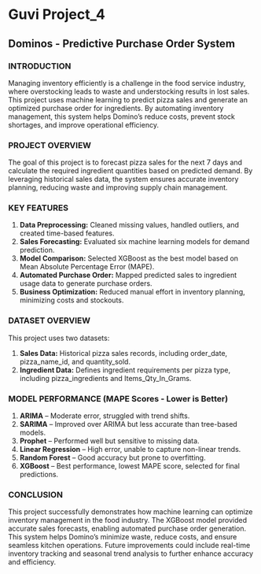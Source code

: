# Guvi Project_4
## Dominos - Predictive Purchase Order System

### INTRODUCTION
Managing inventory efficiently is a challenge in the food service industry, where overstocking leads to waste and understocking results in lost sales. This project uses machine learning to predict pizza sales and generate an optimized purchase order for ingredients. By automating inventory management, this system helps Domino’s reduce costs, prevent stock shortages, and improve operational efficiency.

### PROJECT OVERVIEW
The goal of this project is to forecast pizza sales for the next 7 days and calculate the required ingredient quantities based on predicted demand. By leveraging historical sales data, the system ensures accurate inventory planning, reducing waste and improving supply chain management.

### KEY FEATURES
1. **Data Preprocessing:** Cleaned missing values, handled outliers, and created time-based features.
2. **Sales Forecasting:** Evaluated six machine learning models for demand prediction.
3. **Model Comparison:** Selected XGBoost as the best model based on Mean Absolute Percentage Error (MAPE).
4. **Automated Purchase Order:** Mapped predicted sales to ingredient usage data to generate purchase orders.
5. **Business Optimization:** Reduced manual effort in inventory planning, minimizing costs and stockouts.

### DATASET OVERVIEW
This project uses two datasets:
1. **Sales Data:** Historical pizza sales records, including order_date, pizza_name_id, and quantity_sold.
2. **Ingredient Data:** Defines ingredient requirements per pizza type, including pizza_ingredients and Items_Qty_In_Grams.

### MODEL PERFORMANCE (MAPE Scores - Lower is Better)
1. **ARIMA** – Moderate error, struggled with trend shifts.
2. **SARIMA** – Improved over ARIMA but less accurate than tree-based models.
3. **Prophet** – Performed well but sensitive to missing data.
4. **Linear Regression** – High error, unable to capture non-linear trends.
5. **Random Forest** – Good accuracy but prone to overfitting.
6. **XGBoost** – Best performance, lowest MAPE score, selected for final predictions.

### CONCLUSION
This project successfully demonstrates how machine learning can optimize inventory management in the food industry. The XGBoost model provided accurate sales forecasts, enabling automated purchase order generation. This system helps Domino’s minimize waste, reduce costs, and ensure seamless kitchen operations. Future improvements could include real-time inventory tracking and seasonal trend analysis to further enhance accuracy and efficiency. 
